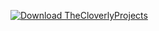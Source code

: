 [![Download TheCloverlyProjects](https://a.fsdn.com/con/app/sf-download-button)](https://sourceforge.net/projects/thecloverlyprojects/files/latest/download)
